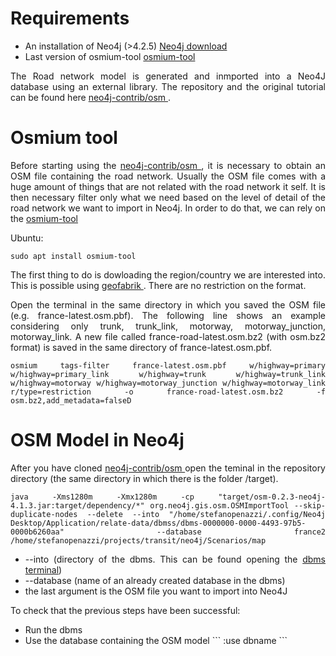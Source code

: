 
<html>
<head>
  
</head>
<body>
  
<h1>Requirements</h1>
 <ul>
  <li>An installation of Neo4j (>4.2.5) <a href="https://neo4j.com/download/"> Neo4j download</a> </li>
  <li>Last version of osmium-tool <a href="https://osmcode.org/osmium-tool/manual.html"> osmium-tool</a></li>
</ul>
  
<div align="justify">
  The Road network model is generated and inmported into a Neo4J database using an external library. 
  The repository and the original tutorial can be found here <a href="https://github.com/neo4j-contrib/osm"> neo4j-contrib/osm </a>.
</div>

<h1>Osmium tool</h1>
<div align="justify">
  Before starting using the <a href="https://github.com/neo4j-contrib/osm"> neo4j-contrib/osm </a>, it is necessary to obtain an OSM file
  containing the road network. 
  Usually the OSM file comes with a huge amount of things that are not related with the road network it self. It is then necessary 
  filter only what we need based on the level of detail of the road network we want to import in Neo4j. In order to do that, we can rely on 
  the <a href="https://osmcode.org/osmium-tool/manual.html"> osmium-tool</a>
  
  Ubuntu:

   	sudo apt install osmium-tool
   
  The first thing to do is dowloading the region/country we are interested into. This is possible using  <a href="https://download.geofabrik.de/europe.html"> geofabrik </a> .
	There are no restriction on the format.

Open the terminal in the same directory in which you saved the OSM file (e.g. france-latest.osm.pbf). The following line shows an example considering only trunk, trunk_link, motorway, motorway_junction, motorway_link. A new file called france-road-latest.osm.bz2 (with osm.bz2 format) is saved in the same directory of france-latest.osm.pbf. 

```
osmium tags-filter france-latest.osm.pbf w/highway=primary w/highway=primary_link w/highway=trunk w/highway=trunk_link w/highway=motorway w/highway=motorway_junction w/highway=motorway_link r/type=restriction -o france-road-latest.osm.bz2 -f osm.bz2,add_metadata=falseD
```
  
</div>

	
<h1>OSM Model in Neo4j</h1>
<div align="justify">
 After you have cloned  <a href="https://github.com/neo4j-contrib/osm"> neo4j-contrib/osm </a> open the teminal in the repository directory (the same directory in which there is the folder /target).
	
```	
java -Xms1280m -Xmx1280m -cp "target/osm-0.2.3-neo4j-4.1.3.jar:target/dependency/*" org.neo4j.gis.osm.OSMImportTool --skip-duplicate-nodes --delete --into "/home/stefanopenazzi/.config/Neo4j Desktop/Application/relate-data/dbmss/dbms-0000000-0000-4493-97b5-0000b6260aa" --database france2 /home/stefanopenazzi/projects/transit/neo4j/Scenarios/map
```	


<ul>
  <li>--into (directory of the dbms. This can be found opening the  <a href="https://neo4j.com/developer/neo4j-desktop/#desktop-open-terminal">dbms terminal</a>) </li>
  <li>--database (name of an already created database in the dbms) </li>
  <li> the last argument is the OSM file you want to import into Neo4J </li>
</ul>

To check that the previous steps have been successful:

<ul>
  <li> Run the dbms </li>
  <li> Use the database containing the OSM model
	```
	  :use dbname
	```
  </li>
</ul>
	
</div>
  

  
  

  
</body>
</html>
